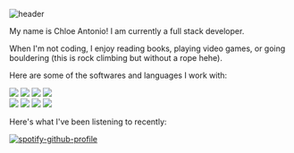 
![header](https://capsule-render.vercel.app/api?type=rect&color=gradient&customColorList=11,2,2,5,30&height=300&section=header&text=Hey%20There!&fontSize=90&animation=twinkling)

My name is Chloe Antonio! I am currently a full stack developer. 


When I'm not coding, I enjoy reading books, playing video games, or going bouldering (this is rock climbing but without a rope hehe).


Here are some of the softwares and languages I work with:
 
 
 <img src="https://img.shields.io/badge/MySQL-005C84?style=for-the-badge&logo=mysql&logoColor=white" /> <img src="https://img.shields.io/badge/Express%20js-000000?style=for-the-badge&logo=express&logoColor=white" /> 
 <img src="https://img.shields.io/badge/Node%20js-339933?style=for-the-badge&logo=nodedotjs&logoColor=white" />  <img src="https://img.shields.io/badge/jQuery-0769AD?style=for-the-badge&logo=jquery&logoColor=white" />  
 <img src="https://img.shields.io/badge/React-20232A?style=for-the-badge&logo=react&logoColor=61DAFB" />  <img src="https://img.shields.io/badge/Redux-593D88?style=for-the-badge&logo=redux&logoColor=white" />   <img src="https://img.shields.io/badge/npm-CB3837?style=for-the-badge&logo=npm&logoColor=white" />  <img src="https://img.shields.io/badge/Yarn-2C8EBB?style=for-the-badge&logo=yarn&logoColor=white" /> 


Here's what I've been listening to recently:


[![spotify-github-profile](https://spotify-github-profile.vercel.app/api/view?uid=qhsmd1277bnuycsp54tl0uef5&cover_image=true&theme=default&show_offline=false&background_color=5048FF&interchange=false&bar_color_cover=false&bar_color=ffd6ff)](https://github.com/kittinan/spotify-github-profile)
<!--

